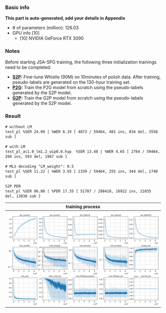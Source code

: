 ### Basic info

**This part is auto-generated, add your details in Appendix**

* \# of parameters (million): 126.03
* GPU info \[10\]
  * \[10\] NVIDIA GeForce RTX 3090

### Notes

Before starting JSA-SPG training, the following three initialization trainings need to be completed:
- **[S2P](../../s2p_exp/Whistle_phone_ft_polish_100utts/):** Fine-tune Whistle (90M) on 10minutes of polish data. After training, pseudo-labels are generated on the 130-hour training set.
- **[P2G](../../p2g_exp/P2G_polish_with_100utts_S2P_result/):** Train the P2G model from scratch using the pseudo-labels generated by the S2P model.
- **[G2P](../../g2p_exp/G2P_polish_with_100utts_S2P_result/):** Train the G2P model from scratch using the pseudo-labels generated by the S2P model.

### Result
```
# without LM
test_pl %SER 24.09 | %WER 8.19 [ 4873 / 59464, 481 ins, 834 del, 3558 sub ]

# with LM
test_pl_ac1.0_lm1.2_wip0.0.hyp  %SER 13.48 | %WER 4.65 [ 2764 / 59464, 204 ins, 593 del, 1967 sub ]

# MLS decoding "LM_weight": 0.5
test_pl %SER 11.22 | %WER 3.93 [ 2339 / 59464, 255 ins, 344 del, 1740 sub ]

S2P PER
test_pl %SER 96.80 | %PER 17.35 [ 51787 / 298418, 16922 ins, 21035 del, 13830 sub ]
```

|     training process    |
|:-----------------------:|
|![tb-plot](./monitor.png)|
